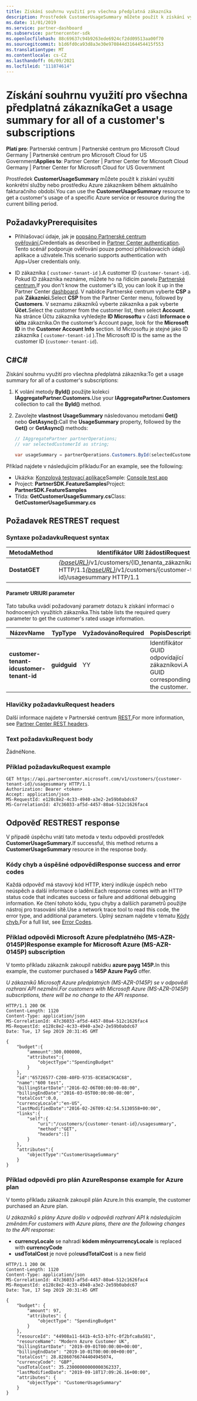 ```yaml
---
title: Získání souhrnu využití pro všechna předplatná zákazníka
description: Prostředek CustomerUsageSummary můžete použít k získání využití konkrétní služby nebo prostředku Azure zákazníkem během aktuálního fakturačního období.
ms.date: 11/01/2019
ms.service: partner-dashboard
ms.subservice: partnercenter-sdk
ms.openlocfilehash: 88c69637c94b9263ede6924cf2dd09513aa00f70
ms.sourcegitcommit: b1d6fd0ca93d8a3e30e970844d3164454415f553
ms.translationtype: MT
ms.contentlocale: cs-CZ
ms.lasthandoff: 06/09/2021
ms.locfileid: "111874614"
---
```

# <a name="get-a-usage-summary-for-all-of-a-customers-subscriptions"></a><span data-ttu-id="d56ce-103">Získání souhrnu využití pro všechna předplatná zákazníka</span><span class="sxs-lookup"><span data-stu-id="d56ce-103">Get a usage summary for all of a customer's subscriptions</span></span>

<span data-ttu-id="d56ce-104">**Platí pro**: Partnerské centrum | Partnerské centrum pro Microsoft Cloud Germany | Partnerské centrum pro Microsoft Cloud for US Government</span><span class="sxs-lookup"><span data-stu-id="d56ce-104">**Applies to**: Partner Center | Partner Center for Microsoft Cloud Germany | Partner Center for Microsoft Cloud for US Government</span></span>

<span data-ttu-id="d56ce-105">Prostředek **CustomerUsageSummary** můžete použít k získání využití konkrétní služby nebo prostředku Azure zákazníkem během aktuálního fakturačního období.</span><span class="sxs-lookup"><span data-stu-id="d56ce-105">You can use the **CustomerUsageSummary** resource to get a customer's usage of a specific Azure service or resource during the current billing period.</span></span>

## <a name="prerequisites"></a><span data-ttu-id="d56ce-106">Požadavky</span><span class="sxs-lookup"><span data-stu-id="d56ce-106">Prerequisites</span></span>

- <span data-ttu-id="d56ce-107">Přihlašovací údaje, jak je [popsáno Partnerské centrum ověřování.](partner-center-authentication.md)</span><span class="sxs-lookup"><span data-stu-id="d56ce-107">Credentials as described in [Partner Center authentication](partner-center-authentication.md).</span></span> <span data-ttu-id="d56ce-108">Tento scénář podporuje ověřování pouze pomocí přihlašovacích údajů aplikace a uživatele.</span><span class="sxs-lookup"><span data-stu-id="d56ce-108">This scenario supports authentication with App+User credentials only.</span></span>

- <span data-ttu-id="d56ce-109">ID zákazníka ( `customer-tenant-id` ).</span><span class="sxs-lookup"><span data-stu-id="d56ce-109">A customer ID (`customer-tenant-id`).</span></span> <span data-ttu-id="d56ce-110">Pokud ID zákazníka neznáme, můžete ho na řídicím panelu [Partnerské centrum.](https://partner.microsoft.com/dashboard)</span><span class="sxs-lookup"><span data-stu-id="d56ce-110">If you don't know the customer's ID, you can look it up in the Partner Center [dashboard](https://partner.microsoft.com/dashboard).</span></span> <span data-ttu-id="d56ce-111">V nabídce Partnerské centrum vyberte **CSP** a pak **Zákazníci.**</span><span class="sxs-lookup"><span data-stu-id="d56ce-111">Select **CSP** from the Partner Center menu, followed by **Customers**.</span></span> <span data-ttu-id="d56ce-112">V seznamu zákazníků vyberte zákazníka a pak vyberte **Účet.**</span><span class="sxs-lookup"><span data-stu-id="d56ce-112">Select the customer from the customer list, then select **Account**.</span></span> <span data-ttu-id="d56ce-113">Na stránce Účtu zákazníka vyhledejte **ID Microsoftu** v části **Informace o účtu** zákazníka.</span><span class="sxs-lookup"><span data-stu-id="d56ce-113">On the customer’s Account page, look for the **Microsoft ID** in the **Customer Account Info** section.</span></span> <span data-ttu-id="d56ce-114">Id Microsoftu je stejné jako ID zákazníka ( `customer-tenant-id` ).</span><span class="sxs-lookup"><span data-stu-id="d56ce-114">The Microsoft ID is the same as the customer ID  (`customer-tenant-id`).</span></span>

## <a name="c"></a><span data-ttu-id="d56ce-115">C\#</span><span class="sxs-lookup"><span data-stu-id="d56ce-115">C\#</span></span>

<span data-ttu-id="d56ce-116">Získání souhrnu využití pro všechna předplatná zákazníka:</span><span class="sxs-lookup"><span data-stu-id="d56ce-116">To get a usage summary for all of a customer's subscriptions:</span></span>

1. <span data-ttu-id="d56ce-117">K volání metody **ById()** použijte kolekci **IAggregatePartner.Customers.**</span><span class="sxs-lookup"><span data-stu-id="d56ce-117">Use your **IAggregatePartner.Customers** collection to call the **ById()** method.</span></span>

2. <span data-ttu-id="d56ce-118">Zavolejte **vlastnost UsageSummary** následovanou metodami **Get()** nebo **GetAsync():**</span><span class="sxs-lookup"><span data-stu-id="d56ce-118">Call the **UsageSummary** property, followed by the **Get()** or **GetAsync()** methods:</span></span>

    ``` csharp
    // IAggregatePartner partnerOperations;
    // var selectedCustomerId as string;

    var usageSummary = partnerOperations.Customers.ById(selectedCustomerId).UsageSummary.Get();
    ```

<span data-ttu-id="d56ce-119">Příklad najdete v následujícím příkladu:</span><span class="sxs-lookup"><span data-stu-id="d56ce-119">For an example, see the following:</span></span>

- <span data-ttu-id="d56ce-120">Ukázka: [Konzolová testovací aplikace](console-test-app.md)</span><span class="sxs-lookup"><span data-stu-id="d56ce-120">Sample: [Console test app](console-test-app.md)</span></span>
- <span data-ttu-id="d56ce-121">Project: **PartnerSDK.FeatureSamples**</span><span class="sxs-lookup"><span data-stu-id="d56ce-121">Project: **PartnerSDK.FeatureSamples**</span></span>
- <span data-ttu-id="d56ce-122">Třída: **GetCustomerUsageSummary.cs**</span><span class="sxs-lookup"><span data-stu-id="d56ce-122">Class: **GetCustomerUsageSummary.cs**</span></span>

## <a name="rest-request"></a><span data-ttu-id="d56ce-123">Požadavek REST</span><span class="sxs-lookup"><span data-stu-id="d56ce-123">REST request</span></span>

### <a name="request-syntax"></a><span data-ttu-id="d56ce-124">Syntaxe požadavku</span><span class="sxs-lookup"><span data-stu-id="d56ce-124">Request syntax</span></span>

| <span data-ttu-id="d56ce-125">Metoda</span><span class="sxs-lookup"><span data-stu-id="d56ce-125">Method</span></span>  | <span data-ttu-id="d56ce-126">Identifikátor URI žádosti</span><span class="sxs-lookup"><span data-stu-id="d56ce-126">Request URI</span></span>                                                                                         |
|---------|-----------------------------------------------------------------------------------------------------|
| <span data-ttu-id="d56ce-127">**Dostat**</span><span class="sxs-lookup"><span data-stu-id="d56ce-127">**GET**</span></span> | <span data-ttu-id="d56ce-128">[*{baseURL}*](partner-center-rest-urls.md)/v1/customers/{ID_tenanta_zákazníka}/usagesummary HTTP/1.1</span><span class="sxs-lookup"><span data-stu-id="d56ce-128">[*{baseURL}*](partner-center-rest-urls.md)/v1/customers/{customer-tenant-id}/usagesummary HTTP/1.1</span></span> |

#### <a name="uri-parameter"></a><span data-ttu-id="d56ce-129">Parametr URI</span><span class="sxs-lookup"><span data-stu-id="d56ce-129">URI parameter</span></span>

<span data-ttu-id="d56ce-130">Tato tabulka uvádí požadovaný parametr dotazu k získání informací o hodnocených využitích zákazníka.</span><span class="sxs-lookup"><span data-stu-id="d56ce-130">This table lists the required query parameter to get the customer's rated usage information.</span></span>

| <span data-ttu-id="d56ce-131">Název</span><span class="sxs-lookup"><span data-stu-id="d56ce-131">Name</span></span>                   | <span data-ttu-id="d56ce-132">Typ</span><span class="sxs-lookup"><span data-stu-id="d56ce-132">Type</span></span>     | <span data-ttu-id="d56ce-133">Vyžadováno</span><span class="sxs-lookup"><span data-stu-id="d56ce-133">Required</span></span> | <span data-ttu-id="d56ce-134">Popis</span><span class="sxs-lookup"><span data-stu-id="d56ce-134">Description</span></span>                           |
|------------------------|----------|----------|---------------------------------------|
| <span data-ttu-id="d56ce-135">**customer-tenant-id**</span><span class="sxs-lookup"><span data-stu-id="d56ce-135">**customer-tenant-id**</span></span> | <span data-ttu-id="d56ce-136">**guid**</span><span class="sxs-lookup"><span data-stu-id="d56ce-136">**guid**</span></span> | <span data-ttu-id="d56ce-137">Y</span><span class="sxs-lookup"><span data-stu-id="d56ce-137">Y</span></span>        | <span data-ttu-id="d56ce-138">Identifikátor GUID odpovídající zákazníkovi.</span><span class="sxs-lookup"><span data-stu-id="d56ce-138">A GUID corresponding to the customer.</span></span> |

### <a name="request-headers"></a><span data-ttu-id="d56ce-139">Hlavičky požadavku</span><span class="sxs-lookup"><span data-stu-id="d56ce-139">Request headers</span></span>

<span data-ttu-id="d56ce-140">Další informace najdete v Partnerské centrum [REST.](headers.md)</span><span class="sxs-lookup"><span data-stu-id="d56ce-140">For more information, see [Partner Center REST headers](headers.md).</span></span>

### <a name="request-body"></a><span data-ttu-id="d56ce-141">Text požadavku</span><span class="sxs-lookup"><span data-stu-id="d56ce-141">Request body</span></span>

<span data-ttu-id="d56ce-142">Žádné</span><span class="sxs-lookup"><span data-stu-id="d56ce-142">None.</span></span>

### <a name="request-example"></a><span data-ttu-id="d56ce-143">Příklad požadavku</span><span class="sxs-lookup"><span data-stu-id="d56ce-143">Request example</span></span>

```http
GET https://api.partnercenter.microsoft.com/v1/customers/{customer-tenant-id}/usagesummary HTTP/1.1
Authorization: Bearer <token>
Accept: application/json
MS-RequestId: e128c8e2-4c33-4940-a3e2-2e59b0abdc67
MS-CorrelationId: 47c36033-af5d-4457-80a4-512c1626fac4
```

## <a name="rest-response"></a><span data-ttu-id="d56ce-144">Odpověď REST</span><span class="sxs-lookup"><span data-stu-id="d56ce-144">REST response</span></span>

<span data-ttu-id="d56ce-145">V případě úspěchu vrátí tato metoda v textu odpovědi prostředek **CustomerUsageSummary.**</span><span class="sxs-lookup"><span data-stu-id="d56ce-145">If successful, this method returns a **CustomerUsageSummary** resource in the response body.</span></span>

### <a name="response-success-and-error-codes"></a><span data-ttu-id="d56ce-146">Kódy chyb a úspěšné odpovědi</span><span class="sxs-lookup"><span data-stu-id="d56ce-146">Response success and error codes</span></span>

<span data-ttu-id="d56ce-147">Každá odpověď má stavový kód HTTP, který indikuje úspěch nebo neúspěch a další informace o ladění.</span><span class="sxs-lookup"><span data-stu-id="d56ce-147">Each response comes with an HTTP status code that indicates success or failure and additional debugging information.</span></span> <span data-ttu-id="d56ce-148">Ke čtení tohoto kódu, typu chyby a dalších parametrů použijte nástroj pro trasování sítě.</span><span class="sxs-lookup"><span data-stu-id="d56ce-148">Use a network trace tool to read this code, the error type, and additional parameters.</span></span> <span data-ttu-id="d56ce-149">Úplný seznam najdete v tématu [Kódy chyb.](error-codes.md)</span><span class="sxs-lookup"><span data-stu-id="d56ce-149">For a full list, see [Error Codes](error-codes.md).</span></span>

### <a name="response-example-for-microsoft-azure-ms-azr-0145p-subscription"></a><span data-ttu-id="d56ce-150">Příklad odpovědi Microsoft Azure předplatného (MS-AZR-0145P)</span><span class="sxs-lookup"><span data-stu-id="d56ce-150">Response example for Microsoft Azure (MS-AZR-0145P) subscription</span></span>

<span data-ttu-id="d56ce-151">V tomto příkladu zákazník zakoupil nabídku **azure payg 145P.**</span><span class="sxs-lookup"><span data-stu-id="d56ce-151">In this example, the customer purchased a **145P Azure PayG** offer.</span></span>

<span data-ttu-id="d56ce-152">*U zákazníků Microsoft Azure předplatných (MS-AZR-0145P) se v odpovědi rozhraní API nezmění.*</span><span class="sxs-lookup"><span data-stu-id="d56ce-152">*For customers with Microsoft Azure (MS-AZR-0145P) subscriptions, there will be no change to the API response.*</span></span>

```http
HTTP/1.1 200 OK
Content-Length: 1120
Content-Type: application/json
MS-CorrelationId: 47c36033-af5d-4457-80a4-512c1626fac4
MS-RequestId: e128c8e2-4c33-4940-a3e2-2e59b0abdc67
Date: Tue, 17 Sep 2019 20:31:45 GMT

{
    "budget":{
        "ammount":300.000000,
        "attributes":{
            "objectType":"SpendingBudget"
        }
    },
    "id":"65726577-C208-40FD-9735-8C85AC9CAC68",
    "name":"600 test",
    "billingStartDate":"2016-02-06T00:00:00-08:00",
    "billingEndDate":"2016-03-05T00:00:00-08:00",
    "totalCost":0.0,
    "currencyLocale":"en-US",
    "lastModifiedDate":"2016-02-26T09:42:54.5130558+00:00",
    "links":{
        "self":{
            "uri":"/customers/{customer-tenant-id}/usagesummary",
            "method":"GET",
            "headers":[]
        }
    },
    "attributes":{
        "objectType":"CustomerUsageSummary"
    }
}
```

### <a name="response-example-for-azure-plan"></a><span data-ttu-id="d56ce-153">Příklad odpovědi pro plán Azure</span><span class="sxs-lookup"><span data-stu-id="d56ce-153">Response example for Azure plan</span></span>

<span data-ttu-id="d56ce-154">V tomto příkladu zákazník zakoupil plán Azure.</span><span class="sxs-lookup"><span data-stu-id="d56ce-154">In this example, the customer purchased an Azure plan.</span></span>

<span data-ttu-id="d56ce-155">*U zákazníků s plány Azure došlo v odpovědi rozhraní API k následujícím změnám:*</span><span class="sxs-lookup"><span data-stu-id="d56ce-155">*For customers with Azure plans, there are the following changes to the API response:*</span></span>

- <span data-ttu-id="d56ce-156">**currencyLocale** se nahradí **kódem měny**</span><span class="sxs-lookup"><span data-stu-id="d56ce-156">**currencyLocale** is replaced with **currencyCode**</span></span>
- <span data-ttu-id="d56ce-157">**usdTotalCost** je nové pole</span><span class="sxs-lookup"><span data-stu-id="d56ce-157">**usdTotalCost** is a new field</span></span>

```http
HTTP/1.1 200 OK
Content-Length: 1120
Content-Type: application/json
MS-CorrelationId: 47c36033-af5d-4457-80a4-512c1626fac4
MS-RequestId: e128c8e2-4c33-4940-a3e2-2e59b0abdc67
Date: Tue, 17 Sep 2019 20:31:45 GMT

{
    "budget": {
        "amount": 97,
        "attributes": {
            "objectType": "SpendingBudget"
        }
    },
    "resourceId": "44908a11-641b-4c53-b7fc-0f2bfca8a581",
    "resourceName": "Modern Azure Customer UK",
    "billingStartDate": "2019-09-01T00:00:00+00:00",
    "billingEndDate": "2019-10-01T00:00:00+00:00",
    "totalCost": 28.82860766744404945074,
    "currencyCode": "GBP",
    "usdTotalCost": 35.23000000000000362337,
    "lastModifiedDate": "2019-09-18T17:09:26.16+00:00",
    "attributes": {
        "objectType": "CustomerUsageSummary"
    }
}
```
